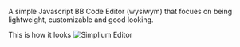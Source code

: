 A simple Javascript BB Code Editor (wysiwym) that focues on being lightweight, customizable and good looking.

This is how it looks
![Simplium Editor](http://feniksi.com/wp-content/uploads/2011/09/editori1.jpg)